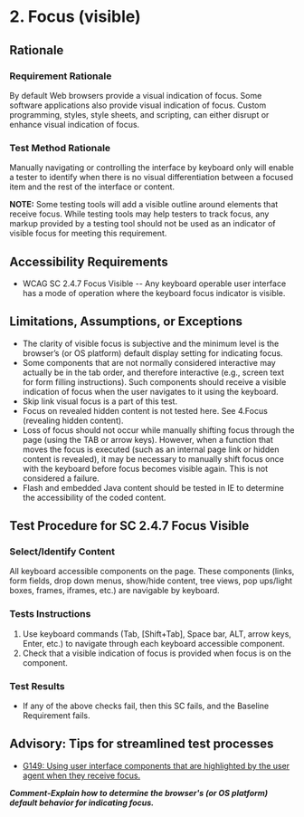 # 2. Focus (visible)
## Rationale
### Requirement Rationale
By default Web browsers provide a visual indication of focus. Some software applications also provide visual indication of focus. Custom programming, styles, style sheets, and scripting, can either disrupt or enhance visual indication of focus.

### Test Method Rationale
Manually navigating or controlling the interface by keyboard only will enable a tester to identify when there is no visual differentiation between a focused item and the rest of the interface or content.

**NOTE:** Some testing tools will add a visible outline around elements that receive focus. While testing tools may help testers to track focus, any markup provided by a testing tool should not be used as an indicator of visible focus for meeting this requirement.

## Accessibility Requirements
* WCAG SC 2.4.7 Focus Visible -- Any keyboard operable user interface has a mode of operation where the keyboard focus indicator is visible.

## Limitations, Assumptions, or Exceptions
* The clarity of visible focus is subjective and the minimum level is the browser’s (or OS platform) default display setting for indicating focus.
* Some components that are not normally considered interactive may actually be in the tab order, and therefore interactive (e.g., screen text for form filling instructions). Such components should receive a visible indication of focus when the user navigates to it using the keyboard.
* Skip link visual focus is a part of this test.
* Focus on revealed hidden content is not tested here. See 4.Focus (revealing hidden content).
* Loss of focus should not occur while manually shifting focus through the page (using the TAB or arrow keys). However, when a function that moves the focus is executed (such as an internal page link or hidden content is revealed), it may be necessary to manually shift focus once with the keyboard before focus becomes visible again. This is not considered a failure.
* Flash and embedded Java content should be tested in IE to determine the accessibility of the coded content.

## Test Procedure for SC 2.4.7 Focus Visible
### Select/Identify Content
All keyboard accessible components on the page. These components (links, form fields, drop down menus, show/hide content, tree views, pop ups/light boxes, frames, iframes, etc.) are navigable by keyboard.

### Tests Instructions
1. Use keyboard commands (Tab, [Shift+Tab], Space bar, ALT, arrow keys, Enter, etc.) to navigate through each keyboard accessible component.
1. Check that a visible indication of focus is provided when focus is on the  component.

### Test Results
* If any of the above checks fail, then this SC fails, and the Baseline Requirement fails.

## Advisory: Tips for streamlined test processes
* [G149: Using user interface components that are highlighted by the user agent when they receive focus.](http://www.w3.org/TR/WCAG20-TECHS/G149.html)

***Comment-Explain how to determine the browser's (or OS platform) default behavior for indicating focus.***

